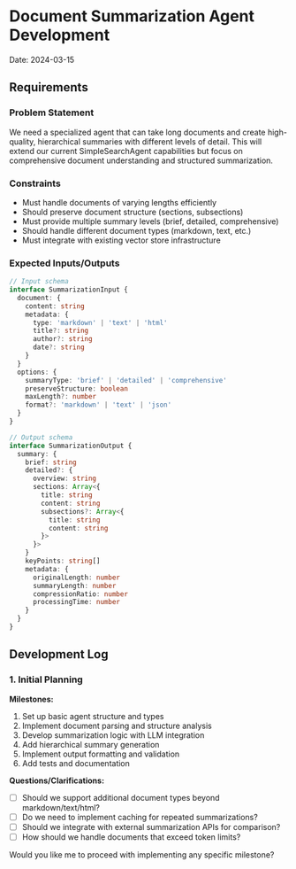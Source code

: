# Document Summarization Agent Development

Date: 2024-03-15

## Requirements

### Problem Statement

We need a specialized agent that can take long documents and create high-quality, hierarchical summaries with different levels of detail. This will extend our current SimpleSearchAgent capabilities but focus on comprehensive document understanding and structured summarization.

### Constraints

- Must handle documents of varying lengths efficiently
- Should preserve document structure (sections, subsections)
- Must provide multiple summary levels (brief, detailed, comprehensive)
- Should handle different document types (markdown, text, etc.)
- Must integrate with existing vector store infrastructure

### Expected Inputs/Outputs

```typescript
// Input schema
interface SummarizationInput {
  document: {
    content: string
    metadata: {
      type: 'markdown' | 'text' | 'html'
      title?: string
      author?: string
      date?: string
    }
  }
  options: {
    summaryType: 'brief' | 'detailed' | 'comprehensive'
    preserveStructure: boolean
    maxLength?: number
    format?: 'markdown' | 'text' | 'json'
  }
}

// Output schema
interface SummarizationOutput {
  summary: {
    brief: string
    detailed?: {
      overview: string
      sections: Array<{
        title: string
        content: string
        subsections?: Array<{
          title: string
          content: string
        }>
      }>
    }
    keyPoints: string[]
    metadata: {
      originalLength: number
      summaryLength: number
      compressionRatio: number
      processingTime: number
    }
  }
}
```

## Development Log

### 1. Initial Planning

**Milestones:**

1. Set up basic agent structure and types
2. Implement document parsing and structure analysis
3. Develop summarization logic with LLM integration
4. Add hierarchical summary generation
5. Implement output formatting and validation
6. Add tests and documentation

**Questions/Clarifications:**

- [ ] Should we support additional document types beyond markdown/text/html?
- [ ] Do we need to implement caching for repeated summarizations?
- [ ] Should we integrate with external summarization APIs for comparison?
- [ ] How should we handle documents that exceed token limits?

Would you like me to proceed with implementing any specific milestone?

